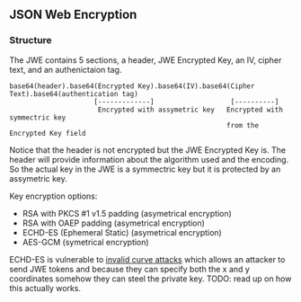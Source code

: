 ## JSON Web Encryption

### Structure
The JWE contains 5 sections, a header, JWE Encrypted Key, an IV, cipher text,
and an authenictaion tag.

```
base64(header).base64(Encrypted Key).base64(IV).base64(Cipher Text).base64(authentication tag)
                     [-------------]                   [----------]
                      Encrypted with assymetric key   Encrypted with symmectric key
                                                      from the Encrypted Key field
```
Notice that the header is not encrypted but the JWE Encrypted Key is. The
header will provide information about the algorithm used and the encoding. So
the actual key in the JWE is a symmectric key but it is protected by an
assymetric key.


Key encryption options:
* RSA with PKCS #1 v1.5 padding   (asymetrical encryption)
* RSA with OAEP padding           (asymetrical encryption)
* ECHD-ES (Ephemeral Static)      (asymetrical encryption)
* AES-GCM                         (symetrical encryption)

ECHD-ES is vulnerable to [invalid curve attacks] which allows an attacker to
send JWE tokens and because they can specify both the x and y coordinates
somehow they can steel the private key. TODO: read up on how this actually
works.


[invalid curve attacks]: https://nvd.nist.gov/vuln/detail/CVE-2017-16007
